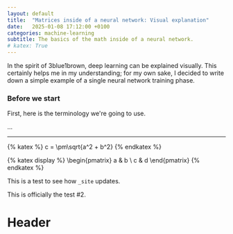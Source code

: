 ```yaml
---
layout: default
title:  "Matrices inside of a neural network: Visual explanation"
date:   2025-01-08 17:12:00 +0100
categories: machine-learning
subtitle: The basics of the math inside of a neural network. 
# katex: True
---
```



In the spirit of 3blue1brown, deep learning can be explained visually. This certainly helps me in my understanding; for my own sake, I decided to write down a simple example of a single neural network training phase. 

### Before we start

First, here is the terminology we're going to use. 

...

---

{% katex %}
c = \pm\sqrt{a^2 + b^2}
{% endkatex %}

{% katex display %}
\begin{pmatrix} a & b \\ c & d \end{pmatrix}
{% endkatex %}


This is a test to see how `_site` updates.

This is officially the test #2. 

# Header